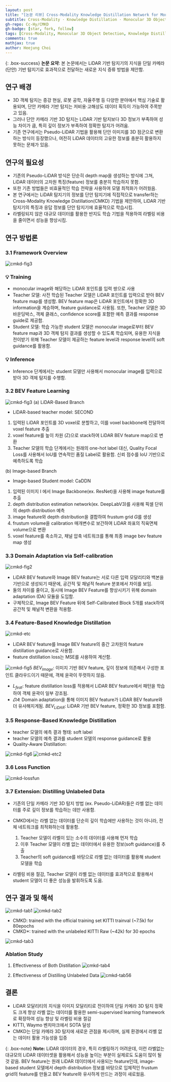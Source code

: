 ```yaml
---
layout: post
title: "[논문 리뷰] Cross-Modality Knowledge Distillation Network for Monocular 3D Object Detection(ECCV 2022)"
subtitle: Cross-Modality · Knowledge Distillation · Monocular 3D Object Detection
gh-repo: Cc-Hy/CMKD
gh-badge: [star, fork, follow]
tags: [Cross-Modality, Monocular 3D Object Detection, Knowledge Distillation]
comments: true
mathjax: true
author: Heejung Choi
---
```


{: .box-success}
**논문 요약**: 본 논문에서는 LiDAR 기반 탐지기의 지식을 단일 카메라(단안) 기반 탐지기로 효과적으로 전달하는 새로운 지식 증류 방법을 제안함.

## 연구 배경
- 3D 객체 탐지는 증강 현실, 로봇 공학, 자율주행 등 다양한 분야에서 핵심 기술로 활용되며, 단안 카메라 기반 탐지는 저비용·고해상도 데이터 획득이 가능하여 주목받고 있음.
- 그러나 단안 카메라 기반 3D 탐지는 LiDAR 기반 탐지보다 3D 정보가 부족하여 성능 차이가 큼, 특히 깊이 정보가 부족하여 정확한 탐지가 어려움.
- 기존 연구에서는 Pseudo-LiDAR 기법을 활용해 단안 이미지를 3D 점군으로 변환하는 방식이 등장했으나, 여전히 LiDAR 데이터의 고유한 정보를 충분히 활용하지 못하는 문제가 있음.

## 연구의 필요성
- 기존의 Pseudo-LiDAR 방식은 단순히 depth map을 생성하는 방식에 그쳐, LiDAR 데이터의 고차원 특징(feature) 정보를 충분히 학습하지 못함.
- 또한 기존 방법들은 비효율적인 학습 전략을 사용하여 모델 최적화가 어려웠음.
- 본 연구에서는 LiDAR 탐지기의 정보를 단안 탐지기에 직접적으로 transfer하는 Cross-Modality Knowledge Distillation(CMKD) 기법을 제안하여, LiDAR 기반 탐지기의 특징과 응답 정보를 단안 탐지기에 효율적으로 학습시킴.
- 라벨링되지 않은 대규모 데이터를 활용한 반지도 학습 기법을 적용하여 라벨링 비용을 줄이면서 성능을 향상시킴.


## 연구 방법론
### 3.1 Framework Overview
![cmkd-fig3](/assets/img/cmkd/cmkd-fig3.png)
### 💡 Training
- monocular image와 해당하는 LiDAR 포인트를 입력 쌍으로 사용
- Teacher 모델: 사전 학습된 Teacher 모델은 LiDAR 포인트를 입력으로 받아 BEV feature map를 생성함. BEV feature map은 LiDAR 포인트에서 정확한 3D information을 계승하며, feature guidance로 사용됨. 또한, Teacher 모델은 3D 바운딩박스, 객체 클래스, confidence score를 포함한 예측 결과를 response guide로 제공함.
- Student 모델: 학습 가능한 student 모델은 monocular image로부터 BEV feature map과 3D 객체 탐지 결과를 생성할 수 있도록 학습되며, 유용한 지식을 전이받기 위해 Teacher 모델이 제공하는 feature level과 response level의 soft guidance를 활용함.

### 💡 Inference
- Inference 단계에서는 student 모델만 사용해서 monocular image를 입력으로 받아 3D 객체 탐지를 수행함. 

### 3.2 BEV Feature Learning
![cmkd-fig3](/assets/img/cmkd/cmkd-fig3.png)
(a) LiDAR-Based Branch
- LiDAR-based teacher model: SECOND
1) 입력된 LiDAR 포인트를 3D voxel로 분할하고, 이를 voxel backbone에 전달하여 voxel feature 추출
2) voxel feature를 높이 차원 (Z)으로 stack하여 LiDAR BEV feature map으로 변환
3) Teacher 모델의 학습 단계에서는 원래의 one-hot label 대신, Quality Focal Loss를 사용해서 IoU를 연속적인 품질 Label로 활용함. 신뢰 점수를 IoU 기반으로 예측하도록 학습


(b) Image-based Branch 
- Image-based Student model: CaDDN
1) 입력된 이미지 I 에서 Image Backbone(ex. ResNet)을 사용해 image feature를 추출
2) depth distribution estimation network(ex. DeepLabV3)를 사용해 픽셀 단위의 depth distribution 예측
3) image feature와 depth distribution을 결합하여 frustum grid 𝐺를 생성
4) frustum volume을 calibration 매개변수로 보간하여 LiDAR 좌표의 직육면체 volume으로 변환
5) voxel feature를 축소하고, 채널 압축 네트워크를 통해 최종 image bev feature map 생성

### 3.3 Domain Adaptation via Self-calibration
![cmkd-fig2](/assets/img/cmkd/cmkd-fig2.png)
- LiDAR BEV feature와 Image BEV feature는 서로 다른 입력 모달리티와 백본을 기반으로 생성되기 때문에, 공간적 및 채널적 feature 분포에서 차이를 보임.
- 둘의 차이를 줄이고, 동시에 Image BEV Feature를 향상시키기 위해 domain adaptation (DA) 모듈을 도입함. 
- 구체적으로, Image BEV Feature 뒤에 Self-Calibrated Block 5개를 stack하여 공간적 및 채널적 변환을 적용함.

### 3.4 Feature-Based Knowledge Distillation
![cmkd-etc](/assets/img/cmkd/cmkd-etc.png)
- LiDAR BEV feature를 Image BEV feature의 중간 고차원의 feature distillation guidance로 사용함. 
- feature distillation loss는 MSE를 사용하여 계산함.


![cmkd-fig5](/assets/img/cmkd/cmkd-fig5.png)
$BEV_{Image}$: 이미지 기반 BEV feature, 깊이 정보에 의존해서 구성한 포인트 클라우드이기 때문에, 객체 윤곽이 뚜렷하지 않음.

+ $L_{feat}$: feature distillation loss를 적용해서 LiDAR BEV feature에서 패턴을 학습하여 객체 윤곽이 일부 강조됨.
+ $𝐷𝐴$: Domain adaptation을 통해 이미지 BEV feature가 LiDAR BEV feature와 더 유사해지게됨. 
$BEV_{LiDAR}$: LiDAR 기반 BEV feature, 정확한 3D 정보를 포함함.

### 3.5 Response-Based Knowledge Distillation
- teacher 모델의 예측 결과 형태: soft label
- teacher 모델의 예측 결과를 student 모델의 response guidance로 활용
- Quality-Aware Distillation: 

![cmkd-fig6](/assets/img/cmkd/cmkd-fig6.png)
![cmkd-etc2](/assets/img/cmkd/cmkd-etc2.png)

### 3.6 Loss Function
![cmkd-lossfun](/assets/img/cmkd/cmkd-lossfun.png)

### 3.7 Extension: Distilling Unlabeled Data
- 기존의 단일 카메라 기반 3D 탐지 방법 (ex. Pseudo-LiDAR)들은 라벨 없는 데이터를 주로 깊이 정보를 학습하는 데만 사용함. 
- CMKD에서는 라벨 없는 데이터를 단순히 깊이 학습에만 사용하는 것이 아니라, 전체 네트워크를 최적화하는데 활용함. 
  1) Teacher 모델이 라벨이 있는 소수의 데이터를 사용해 먼저 학습
  2) 이후 Teacher 모델이 라벨 없는 데이터에서 유용한 정보(soft guidance)를 추출
  3) Teacher의 soft guidance를 바탕으로 라벨 없는 데이터를 활용해 student 모델을 학습

- 라벨링 비용 절감, Teacher 모델이 라벨 없는 데이터를 효과적으로 활용해서 student 모델이 더 좋은 성능을 발휘하도록 도움.

  

## 연구 결과 및 해석
![cmkd-tab1](/assets/img/cmkd/cmkd-tab1.png)
![cmkd-tab2](/assets/img/cmkd/cmkd-tab2.png)

- CMKD: trained with the official training set KITTI trainval (~7.5k) for 80epochs
- CMKD*: trained with the unlabeled KITTI Raw (~42k) for 30 epochs

![cmkd-tab3](/assets/img/cmkd/cmkd-tab3.png)

### Ablation Study
1. Effectiveness of Both Distillation
![cmkd-tab4](/assets/img/cmkd/cmkd-tab4.png)


2. Effectiveness of Distilling Unlabeled Data
![cmkd-tab56](/assets/img/cmkd/cmkd-tab56.png)


## 결론
- LiDAR 모달리티의 지식을 이미지 모달리티로 전이하여 단일 카메라 3D 탐지 정확도 크게 향상
라벨 없는 데이터를 활용한 semi-supervised learning framework로 확장하여 성능 향상 및 라벨링 비용 절감
- KITTI, Waymo 벤치마크에서 SOTA 달성
- CMKD는 단일 카메라 3D 탐지에 새로운 관점을 제시하며, 실제 환경에서 라벨 없는 데이터 활용 가능성을 입증



{: .box-note}
**Note:** LiDAR 데이터의 경우, 특히 라벨링하기 어려운데, 이런 라벨없는 대규모의 LiDAR 데이터셋을 활용해서 성능을 높이는 부분이 실제로도 도움이 많이 될 것 같음. 
BEV feature는 원래 LiDAR 데이터에서 사용되는 feature인데, image-based student 모델에서 depth distribution 정보를 바탕으로 입체적인 frustum grid의 feature를 만들고 BEV feature와 유사하게 만드는 과정이 새로웠음. 


